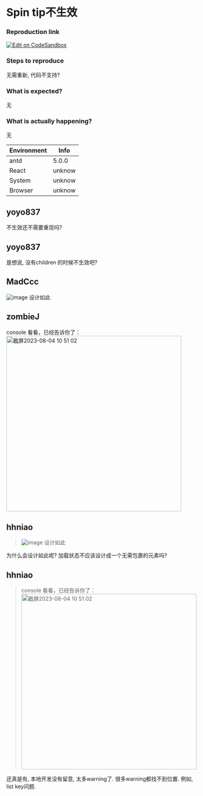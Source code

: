 # Spin tip不生效

### Reproduction link

[![Edit on CodeSandbox](https://codesandbox.io/static/img/play-codesandbox.svg)](https://codesandbox.io/s/antd-reproduction-template-forked-xw9qmz)

### Steps to reproduce

无需重新, 代码不支持?

### What is expected?

无

### What is actually happening?

无

| Environment | Info   |
| ----------- | ------ |
| antd        | 5.0.0  |
| React       | unknow |
| System      | unknow |
| Browser     | unknow |

<!-- generated by ant-design-issue-helper. DO NOT REMOVE -->

## yoyo837

不生效还不需要重现吗?

## yoyo837

是想说, 没有children 的时候不生效吧?

## MadCcc

![image](https://github.com/ant-design/ant-design/assets/27722486/128d2626-03f7-455d-bad2-ea9ff17cc0ab)
设计如此

## zombieJ

console 看看，已经告诉你了：
<img width="462" alt="截屏2023-08-04 10 51 02" src="https://github.com/ant-design/ant-design/assets/5378891/32a10818-af9a-4221-99fc-bf39511c6750">

## hhniao

> ![image](https://user-images.githubusercontent.com/27722486/258282452-128d2626-03f7-455d-bad2-ea9ff17cc0ab.png) 设计如此

为什么会设计如此呢? 加载状态不应该设计成一个无需包裹的元素吗?

## hhniao

> console 看看，已经告诉你了： <img alt="截屏2023-08-04 10 51 02" width="462" src="https://user-images.githubusercontent.com/5378891/258282671-32a10818-af9a-4221-99fc-bf39511c6750.png">

还真是有, 本地开发没有留意, 太多warning了. 很多warning都找不到位置.
例如, list key问题.
